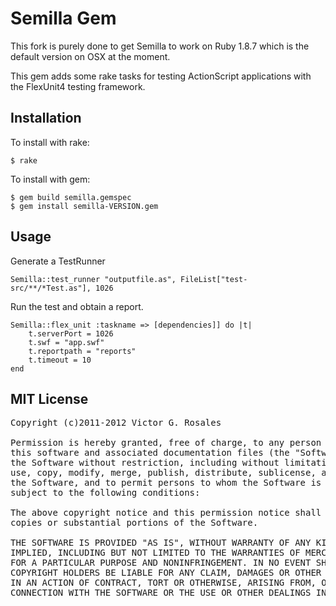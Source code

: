 # Semilla Gem #

This fork is purely done to get Semilla to work on Ruby 1.8.7 which is the default version on OSX at the moment.

This gem adds some rake tasks for testing ActionScript applications with the FlexUnit4 testing framework.


## Installation ##

To install with rake:

	$ rake

To install with gem:

	$ gem build semilla.gemspec
	$ gem install semilla-VERSION.gem


## Usage ##

Generate a TestRunner

	Semilla::test_runner "outputfile.as", FileList["test-src/**/*Test.as"], 1026


Run the test and obtain a report.

	Semilla::flex_unit :taskname => [dependencies]] do |t|
		t.serverPort = 1026
		t.swf = "app.swf"
		t.reportpath = "reports"
		t.timeout = 10
	end

## MIT License ##

<pre>
Copyright (c)2011-2012 Victor G. Rosales

Permission is hereby granted, free of charge, to any person obtaining a copy of 
this software and associated documentation files (the "Software"), to deal in 
the Software without restriction, including without limitation the rights to 
use, copy, modify, merge, publish, distribute, sublicense, and/or sell copies of
the Software, and to permit persons to whom the Software is furnished to do so,
subject to the following conditions:

The above copyright notice and this permission notice shall be included in all 
copies or substantial portions of the Software.

THE SOFTWARE IS PROVIDED "AS IS", WITHOUT WARRANTY OF ANY KIND, EXPRESS OR 
IMPLIED, INCLUDING BUT NOT LIMITED TO THE WARRANTIES OF MERCHANTABILITY, FITNESS
FOR A PARTICULAR PURPOSE AND NONINFRINGEMENT. IN NO EVENT SHALL THE AUTHORS OR 
COPYRIGHT HOLDERS BE LIABLE FOR ANY CLAIM, DAMAGES OR OTHER LIABILITY, WHETHER 
IN AN ACTION OF CONTRACT, TORT OR OTHERWISE, ARISING FROM, OUT OF OR IN 
CONNECTION WITH THE SOFTWARE OR THE USE OR OTHER DEALINGS IN THE SOFTWARE.
</pre>
